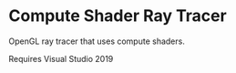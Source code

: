 # Compute Shader Ray Tracer
 OpenGL ray tracer that uses compute shaders.

Requires Visual Studio 2019

